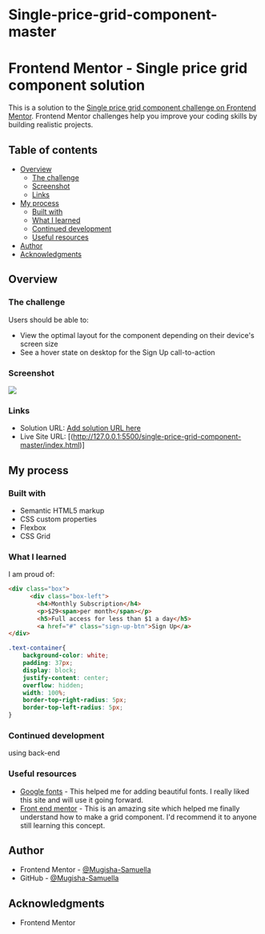 # Single-price-grid-component-master

# Frontend Mentor - Single price grid component solution

This is a solution to the [Single price grid component challenge on Frontend Mentor](https://www.frontendmentor.io/challenges/single-price-grid-component-5ce41129d0ff452fec5abbbc). Frontend Mentor challenges help you improve your coding skills by building realistic projects. 

## Table of contents

- [Overview](#overview)
  - [The challenge](#the-challenge)
  - [Screenshot](#screenshot)
  - [Links](#links)
- [My process](#my-process)
  - [Built with](#built-with)
  - [What I learned](#what-i-learned)
  - [Continued development](#continued-development)
  - [Useful resources](#useful-resources)
- [Author](#author)
- [Acknowledgments](#acknowledgments)

## Overview

### The challenge

Users should be able to:

- View the optimal layout for the component depending on their device's screen size
- See a hover state on desktop for the Sign Up call-to-action

### Screenshot

![](images/Screenshot.png)


### Links

- Solution URL: [Add solution URL here](https://your-solution-url.com)
- Live Site URL: [(http://127.0.0.1:5500/single-price-grid-component-master/index.html)]

## My process

### Built with

- Semantic HTML5 markup
- CSS custom properties
- Flexbox
- CSS Grid

### What I learned
I am proud of:

```html
<div class="box">
      <div class="box-left">
        <h4>Monthly Subscription</h4>
        <p>$29<span>per month</span></p>
        <h5>Full access for less than $1 a day</h5>
        <a href="#" class="sign-up-btn">Sign Up</a>
</div>
```
```css
.text-container{
    background-color: white;
    padding: 37px;
    display: block;
    justify-content: center;
    overflow: hidden;
    width: 100%;
    border-top-right-radius: 5px;
    border-top-left-radius: 5px;
}
```



### Continued development

using back-end 


### Useful resources

- [Google fonts](https://fonts.google.com/) - This helped me for adding beautiful fonts. I really liked this site and will use it going forward.
- [Front end mentor](https://www.frontendmentor.io/) - This is an amazing site which helped me finally understand how to make a grid component. I'd recommend it to anyone still learning this concept.


## Author

- Frontend Mentor - [@Mugisha-Samuella](https://www.frontendmentor.io/profile/yourusername)
- GitHub - [@Mugisha-Samuella](https://github.com/Mugisha-Samuella)


## Acknowledgments

- Frontend Mentor
